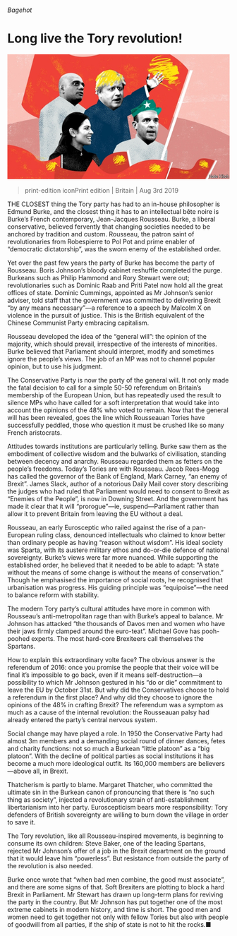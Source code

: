 ###### Bagehot

# Long live the Tory revolution! 

![image](images/20190803_BRD000_1.jpg) 

> print-edition iconPrint edition | Britain | Aug 3rd 2019 

THE CLOSEST thing the Tory party has had to an in-house philosopher is Edmund Burke, and the closest thing it has to an intellectual bête noire is Burke’s French contemporary, Jean-Jacques Rousseau. Burke, a liberal conservative, believed fervently that changing societies needed to be anchored by tradition and custom. Rousseau, the patron saint of revolutionaries from Robespierre to Pol Pot and prime enabler of “democratic dictatorship”, was the sworn enemy of the established order. 

Yet over the past few years the party of Burke has become the party of Rousseau. Boris Johnson’s bloody cabinet reshuffle completed the purge. Burkeans such as Philip Hammond and Rory Stewart were out; revolutionaries such as Dominic Raab and Priti Patel now hold all the great offices of state. Dominic Cummings, appointed as Mr Johnson’s senior adviser, told staff that the government was committed to delivering Brexit “by any means necessary”—a reference to a speech by Malcolm X on violence in the pursuit of justice. This is the British equivalent of the Chinese Communist Party embracing capitalism. 

Rousseau developed the idea of the “general will”: the opinion of the majority, which should prevail, irrespective of the interests of minorities. Burke believed that Parliament should interpret, modify and sometimes ignore the people’s views. The job of an MP was not to channel popular opinion, but to use his judgment. 

The Conservative Party is now the party of the general will. It not only made the fatal decision to call for a simple 50-50 referendum on Britain’s membership of the European Union, but has repeatedly used the result to silence MPs who have called for a soft interpretation that would take into account the opinions of the 48% who voted to remain. Now that the general will has been revealed, goes the line which Rousseauan Tories have successfully peddled, those who question it must be crushed like so many French aristocrats. 

Attitudes towards institutions are particularly telling. Burke saw them as the embodiment of collective wisdom and the bulwarks of civilisation, standing between decency and anarchy. Rousseau regarded them as fetters on the people’s freedoms. Today’s Tories are with Rousseau. Jacob Rees-Mogg has called the governor of the Bank of England, Mark Carney, “an enemy of Brexit”. James Slack, author of a notorious Daily Mail cover story describing the judges who had ruled that Parliament would need to consent to Brexit as “Enemies of the People”, is now in Downing Street. And the government has made it clear that it will “prorogue”—ie, suspend—Parliament rather than allow it to prevent Britain from leaving the EU without a deal. 

Rousseau, an early Eurosceptic who railed against the rise of a pan-European ruling class, denounced intellectuals who claimed to know better than ordinary people as having “reason without wisdom”. His ideal society was Sparta, with its austere military ethos and do-or-die defence of national sovereignty. Burke’s views were far more nuanced. While supporting the established order, he believed that it needed to be able to adapt: “A state without the means of some change is without the means of conservation.” Though he emphasised the importance of social roots, he recognised that urbanisation was progress. His guiding principle was “equipoise”—the need to balance reform with stability. 

The modern Tory party’s cultural attitudes have more in common with Rousseau’s anti-metropolitan rage than with Burke’s appeal to balance. Mr Johnson has attacked “the thousands of Davos men and women who have their jaws firmly clamped around the euro-teat”. Michael Gove has pooh-poohed experts. The most hard-core Brexiteers call themselves the Spartans. 

How to explain this extraordinary volte face? The obvious answer is the referendum of 2016: once you promise the people that their voice will be final it’s impossible to go back, even if it means self-destruction—a possibility to which Mr Johnson gestured in his “do or die” commitment to leave the EU by October 31st. But why did the Conservatives choose to hold a referendum in the first place? And why did they choose to ignore the opinions of the 48% in crafting Brexit? The referendum was a symptom as much as a cause of the internal revolution: the Rousseauan palsy had already entered the party’s central nervous system. 

Social change may have played a role. In 1950 the Conservative Party had almost 3m members and a demanding social round of dinner dances, fetes and charity functions: not so much a Burkean “little platoon” as a “big platoon”. With the decline of political parties as social institutions it has become a much more ideological outfit. Its 160,000 members are believers—above all, in Brexit. 

Thatcherism is partly to blame. Margaret Thatcher, who committed the ultimate sin in the Burkean canon of pronouncing that there is “no such thing as society”, injected a revolutionary strain of anti-establishment libertarianism into her party. Euroscepticism bears more responsibility: Tory defenders of British sovereignty are willing to burn down the village in order to save it. 

The Tory revolution, like all Rousseau-inspired movements, is beginning to consume its own children: Steve Baker, one of the leading Spartans, rejected Mr Johnson’s offer of a job in the Brexit department on the ground that it would leave him “powerless”. But resistance from outside the party of the revolution is also needed. 

Burke once wrote that “when bad men combine, the good must associate”, and there are some signs of that. Soft Brexiters are plotting to block a hard Brexit in Parliament. Mr Stewart has drawn up long-term plans for reviving the party in the country. But Mr Johnson has put together one of the most extreme cabinets in modern history, and time is short. The good men and women need to get together not only with fellow Tories but also with people of goodwill from all parties, if the ship of state is not to hit the rocks.■ 

